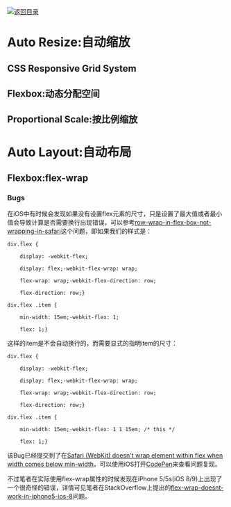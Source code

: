 [![返回目录](https://parg.co/UYp)](https://parg.co/Ubt) 






# Auto Resize:自动缩放
## CSS Responsive Grid System


## Flexbox:动态分配空间
## Proportional Scale:按比例缩放


# Auto Layout:自动布局
## Flexbox:flex-wrap
### Bugs
在iOS中有时候会发现如果没有设置flex元素的尺寸，只是设置了最大值或者最小值会导致计算是否需要换行出现错误，可以参考[row-wrap-in-flex-box-not-wrapping-in-safari](http://stackoverflow.com/questions/25360526/row-wrap-in-flex-box-not-wrapping-in-safari/30792851#30792851)这个问题，即如果我们的样式是：
 ```
div.flex {

    display: -webkit-flex;

    display: flex;-webkit-flex-wrap: wrap;

    flex-wrap: wrap;-webkit-flex-direction: row;

    flex-direction: row;}

div.flex .item {

    min-width: 15em;-webkit-flex: 1;

    flex: 1;}

```
这样的item是不会自动换行的，而需要显式的指明item的尺寸：
```
div.flex {

    display: -webkit-flex;

    display: flex;-webkit-flex-wrap: wrap;

    flex-wrap: wrap;-webkit-flex-direction: row;

    flex-direction: row;}

div.flex .item {

    min-width: 15em;-webkit-flex: 1 1 15em; /* this */

    flex: 1;} 

```
该Bug已经提交到了在[Safari (WebKit) doesn't wrap element within flex when width comes below min-width](https://bugs.webkit.org/show_bug.cgi?id=136041)，可以使用iOS打开[CodePen](http://codepen.io/philipwalton/pen/BNrGwN)来查看问题复现。


不过笔者在实际使用flex-wrap属性的时候发现在iPhone 5/5s(iOS 8/9)上出现了一个很奇怪的错误，详情可见笔者在StackOverflow上提出的[flex-wrap-doesnt-work-in-iphone5-ios-8](http://stackoverflow.com/questions/38365121/flex-wrap-doesnt-work-in-iphone5-ios-8)问题。


